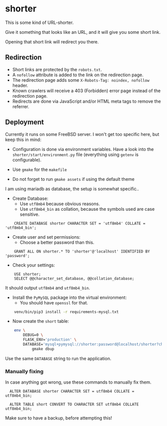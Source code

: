 # shorter

This is some kind of URL-shorter.

Give it something that looks like an URL, and it will give you
some short link.

Opening that short link will redirect you there.


## Redirection

* Short links are protected by the ``robots.txt``.
* A ``nofollow`` attribute is added to the link on the redirection page.
* The redirection page adds some ``X-Robots-Tag: noindex, nofollow`` header.
* Known crawlers will receive a 403 (Forbidden) error page instead of
  the redirection page.
* Redirects are done via JavaScript and/or HTML meta tags to remove the
  referrer.

## Deployment

Currently it runs on some FreeBSD server.
I won't get too specific here, but keep this in mind:

* Configuration is done via environment variables.
  Have a look into the ``shorter/start/environment.py`` file
  (everything using ``getenv`` is configurable).

* Use ``gmake`` for the ``makefile``

* Do not forget to run ``gmake assets`` if using the default theme

I am using mariadb as database, the setup is somewhat specific..

* Create Database:
    * Use ``utf8mb4`` because obvious reasons.
    * Use ``utf8mb4_bin`` as collation, because the symbols used are case
      sensitive.

```mysql
    CREATE DATABASE shorter CHARACTER SET = 'utf8mb4' COLLATE = 'utf8mb4_bin';
```

* Create user and set permissions:
    * Choose a better password than this.

```mysql
    GRANT ALL ON shorter.* TO 'shorter'@'localhost' IDENTIFIED BY 'password';
```

* Check your settings:

```mysql
    USE shorter;
    SELECT @@character_set_database, @@collation_database;
```

It should output ``utf8mb4`` and ``utf8mb4_bin``.

* Install the ``PyMySQL`` package into the virtual environment:
    * You should have ``openssl`` for that.

```sh
    venv/bin/pip3 install -r requirements-mysql.txt
```

* Now create the ``short`` table:

```sh
    env \
        DEBUG=0 \
        FLASK_ENV='production' \
        DATABASE='mysql+pymysql://shorter:password@localhost/shorter?charset=utf8mb4' \
            gmake dbup
```

Use the same ``DATABASE`` string to run the application.


### Manually fixing

In case anything got wrong, use these commands to manually fix them.

```mysql
  ALTER DATABASE shorter CHARACTER SET = utf8mb4 COLLATE = utf8mb4_bin;
```

```mysql
  ALTER TABLE short CONVERT TO CHARACTER SET utf8mb4 COLLATE utf8mb4_bin;
```

Make sure to have a backup, before attempting this!
